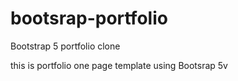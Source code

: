 # bootsrap-portfolio
Bootstrap 5 portfolio clone

this is portfolio one page template using Bootsrap 5v  



